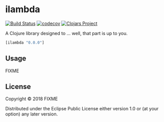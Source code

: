 # ilambda
[![Build Status](https://travis-ci.org/semiosis/ilambda-clj.svg?branch=master)](https://travis-ci.org/semiosis/ilambda-clj)
[![codecov](https://codecov.io/gh/semiosis/ilambda-clj/branch/master/graph/badge.svg)](https://codecov.io/gh/semiosis/ilambda-clj)
[![Clojars Project](https://img.shields.io/clojars/v/ilambda.svg)](https://clojars.org/ilambda)

A Clojure library designed to ... well, that part is up to you.

```clj
[ilambda "0.0.0"]
```

## Usage

FIXME

## License

Copyright © 2018 FIXME

Distributed under the Eclipse Public License either version 1.0 or (at
your option) any later version.
